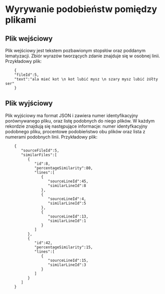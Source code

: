 Wyrywanie podobieństw pomiędzy plikami
===============

Plik wejściowy
---------------
Plik wejściowy jest tekstem pozbawionym stopsłów oraz poddanym lematyzacji. Zbiór wyrazów tworzących zdanie znajduje się w osobnej linii.
Przykładowy plik:

        {
        "fileId":5,
        "text":"ala mieć kot \n kot lubić mysz \n szary mysz lubić żółty ser"
        }

Plik wyjściowy
---------------
Plik wyjściowy ma format JSON i zawiera numer identyfikacyjny porównywanego pliku, oraz listę podobnych do niego plików. W każdym rekordzie znajdują się następujące informacje: numer identyfkacyjny podobnego pliku, procentowe podobieństwo obu plików oraz lista z numerami podobnych linii.
Przykładowy plik:

        {
           "sourceFileId":5,
           "similarFiles":[
              {
                 "id":8,
                 "percentageSimilarity":80,
                 "lines":[
                    {
                       "sourceLineId":45,
                       "similarLineId":8
                    },
                    {
                       "sourceLineId":4,
                       "similarLineId":5
                    },
                    {
                       "sourceLineId":13,
                       "similarLineId":1
                    }
                 ]
              },
              {
                 "id":42,
                 "percentageSimilarity":15,
                 "lines":[
                    {
                       "sourceLineId":15,
                       "similarLineId":3
                    }
                 ]
              }
           ]
        }
